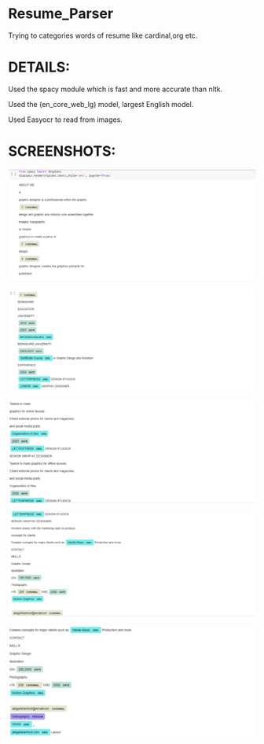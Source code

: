 # Resume_Parser
Trying to categories words of resume like cardinal,org etc.

# DETAILS:
Used the spacy module which is fast and more accurate than nltk.

Used the (en_core_web_lg) model, largest English model.

Used Easyocr to read from images.

# SCREENSHOTS:

![1](https://github.com/Isha307/Resume_Parser/blob/main/img/1.png)

![2](https://github.com/Isha307/Resume_Parser/blob/main/img/2.png)

![3](https://github.com/Isha307/Resume_Parser/blob/main/img/3.png)

![4](https://github.com/Isha307/Resume_Parser/blob/main/img/4.png)

![5](https://github.com/Isha307/Resume_Parser/blob/main/img/5.png)

